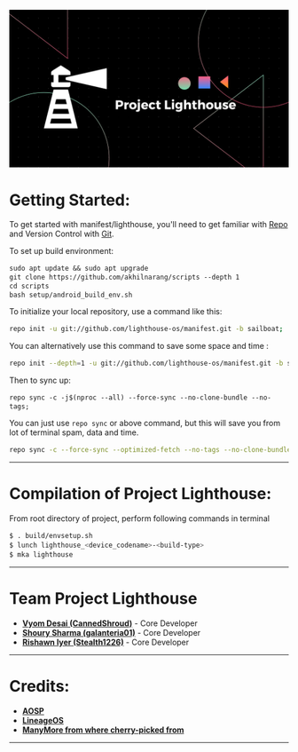  ![LighthouseOS](https://raw.githubusercontent.com/lighthouse-os/manifest/raft/lighthouse.png)

 Getting Started:
 ==============

To get started with manifest/lighthouse, you'll need to get familiar with [Repo](https://source.android.com/source/using-repo.html) and Version Control with [Git](https://source.android.com/source/version-control.html).

To set up build environment:
```
sudo apt update && sudo apt upgrade
git clone https://github.com/akhilnarang/scripts --depth 1
cd scripts
bash setup/android_build_env.sh
```

To initialize your local repository, use a command like this:

```bash
repo init -u git://github.com/lighthouse-os/manifest.git -b sailboat;
```
You can alternatively use this command to save some space and time :

```bash
repo init --depth=1 -u git://github.com/lighthouse-os/manifest.git -b sailboat;
```

Then to sync up:

```
repo sync -c -j$(nproc --all) --force-sync --no-clone-bundle --no-tags;
```
You can just use `repo sync` or above command, but this will save you from lot of terminal spam, data and time.
```bash
repo sync -c --force-sync --optimized-fetch --no-tags --no-clone-bundle --prune -j$(nproc --all);
```
---------------------------------------------------------------------------------------
 Compilation of Project Lighthouse:
 ==================

From root directory of project, perform following commands in terminal

```bash
$ . build/envsetup.sh
$ lunch lighthouse_<device_codename>-<build-type>
$ mka lighthouse
```
---------------------------------------------------------------------------------------
 Team Project Lighthouse
 ===============

 * [**Vyom Desai (CannedShroud)**](https://t.me/CannedShroudted) - Core Developer
 * [**Shoury Sharma (galanteria01)**](https://t.me/galanteria01) - Core Developer
 * [**Rishawn Iyer (Stealth1226)**](https://t.me/Stealth1226) - Core Developer


---------------------------------------------------------------------------------------
 Credits:
 =======

 * [**AOSP**](https://github.com/AOSP)
 * [**LineageOS**](https://github.com/LineageOS)
 * [**ManyMore from where cherry-picked from**](https://github.com)

---------------------------------------------------------------------------------------
